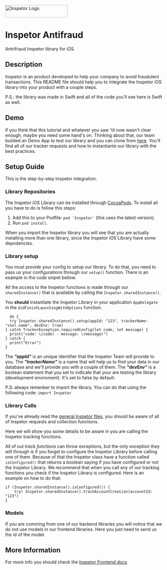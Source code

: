 <p>
  <img src="https://inspetor-assets.s3-sa-east-1.amazonaws.com/images/inspetor-logo.png" width="200" height="40" alt="Inspetor Logo">
</p>

# Inspetor Antifraud
Antrifraud Inspetor library for iOS.

## Description
Inspetor is an product developed to help your company to avoid fraudulent transactions. This README file should help you to integrate the Inspetor iOS library into your product with a couple steps. 

P.S.: the library was made in Swift and all of the code you'll see here is Swift as well.

## Demo
If you think that this tutorial and whatever you saw 'til now wasn't clear enough, maybe you need some hand's on. Thinking about that, our team builded an Demo App to test our library and you can clone from [here](https://github.com/inspetor/inspetor-ios-demo-app). You'll find all of our tracker requests and how to instantiante our library with the best practices.

## Setup Guide
This is the step-by-step Inspetor integration:

### Library Repositories
The Inspetor iOS Library can be installed through [CocoaPods](https://cocoapod.org). To install all you have to do is follow this steps:

1) Add this to your Podfile: `pod 'Inspetor'` (this uses the latest version).
2) Run `pod install`.

When you import the Inspetor library you will see that you are actually installing more than one library, since the Inspetor iOS Library have some depndencies.

### Library setup
You must provide your config to setup our library. To do that, you need to pass us your configurations through our `setup()` function. There is an example in the code snipet bellow.

All the access to the Inspetor functions is made through our `sharedInstance()` that is available by calling the `Inspetor.sharedInstance()`. 

You **should** instantiate the Inspetor Library in your application `AppDelegate` in the `didFinishLaunchingWithOptions` function.

```
  do {
  try Inspetor.sharedInstance().setup(appId: "123", trackerName: "cool.name", devEnv: true)
} catch TrackerException.requiredConfig(let code, let message) {
  print("code: \(code) - message: \(message)")
} catch {
  print("Error")
}
```

The ***"appId"*** is an unique identifier that the Inspetor Team will provide to you. The ***"trackerName"*** is a name that will help us to find your data in our database and we'll provide you with a couple of them. The ***"devEnv"*** is a boolean statement that you set to indicate that your are testing the library (development enviroment). It's set to false by default.

P.S: always remenber to import the library. You can do that using the following code: `import Inspetor`

### Library Calls
If you've already read the [general Inspetor files](https://inspetor.github.io/docs-frontend), you should be aware of all of Inspetor requests and collection functions.

Here we will show you some details to be aware in you are calling the Inspetor tracking functions.

All of out *track functions* can throw exceptions, but the only exception they will through is if you forget to configure the Inspetor Library before calling one of them. Because of that the Inspetor class have a function called `isConfigured()` that returns a boolean saying if you have configured or not the Inspetor Library. We recommend that when you call any of our tracking functions you check if the Inspetor Library is configured. Here is an example on how to do that:

```
if (Inspetor.sharedInstance().isConfigured()) {
    try! Inspetor.sharedInstance().trackAccountCreation(accountId: "123")
}
```

### Models
If you are comming from one of our backend libraries you will notice that we do not use models in our frontend libraries. Here you just need to send us the id of the model.

## More Information
For more info you should check the [Inspetor Frontend docs](https://inspetor.github.io/docs-frontend)

